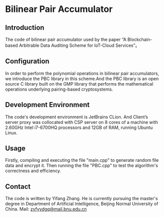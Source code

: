 # Bilinear Pair Accumulator

## Introduction
The code of bilinear pair accumulator used by the paper “A Blockchain-based Arbitrable Data Auditing Scheme for IoT-Cloud Services”。

## Configuration 
In order to perform the polynomial operations in bilinear pair accumulators, we introduce the PBC library in this scheme.And the PBC library is an open source C library built on the GMP library that performs the mathematical operations underlying pairing-based cryptosystems. 

## Development Environment 
The code's development environment is JetBrains CLion. And Client’s server proxy was collocated with CSP server on 8 cores of a machine with 2.60GHz Intel i7-6700HQ processors and 12GB of RAM, running Ubuntu Linux.

## Usage
Firstly, compiling and executing the file "main.cpp" to generate random file data and encrypt it.
Then running the file "PBC.cpp" to test the algorithm's correctness and efficiency.

## Contact 
The code is written by Yifang Zhang. He is currently pursuing the master's degree in Department of Artificial Intelligence, Beijing Normal University of China. 
Mail: zyfyydgq@mail.bnu.edu.cn
